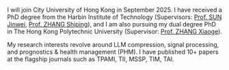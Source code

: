 
I will join City University of Hong Kong in September 2025. I have received a PhD degree from the Harbin Institute of Technology (Supervisors: [Prof. SUN Jinwei](https://homepage.hit.edu.cn/sunjinwei), [Prof. ZHANG Shiping](https://homepage.hit.edu.cn/zhangshiping)), and I am also pursuing my dual degree PhD in The Hong Kong Polytechnic University (Supervisor: [Prof. ZHANG Xiaoge](https://xiaogezhang.com/)). 

My research interests revolve around LLM compression, signal processing, and prognostics & health management (PHM). I have published 10+ papers at the flagship journals such as TPAMI, TII, MSSP, TIM, TAI. 


